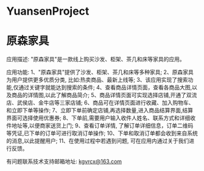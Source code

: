 # YuansenProject
# 原森家具

应用描述: "原森家具"是一款线上购买沙发、柜架、茶几和床等家具的应用。

应用功能: 
      1、"原森家具"提供了沙发、柜架、茶几和床等多种家具; 
      2、原森家具为用户提供更多优质分类, 比如:热卖商品、最新上线等; 
      3、该应用实现了搜索功能,仅通过关键字就能达到搜索的条件; 
      4、查看商品详情页面，查看各商品大图,以及商品的详情图,以此了解商品简介;
      5、商品详情页面可实现选择店铺,开通了双流店、武侯店、金牛店等三家店铺;
      6、商品可在详情页面进行收藏、加入购物车、和立即下单等操作; 
      7、立即下单前确定店铺,再选择数量,进入商品结算界面,结算界面可选择使用优惠券; 
      8、下单前,需要用户输入收件人姓名、联系方式和详细收件地址等,以便商家送货上门; 
      9、查看订单详情, 了解订单详细信息，订单二维码等凭证,已下单的订单可进行取消订单操作; 
      10、下单和取消订单都会收到来自系统的消息,以此提醒用户; 
      11、在使用过程中若遇到问题, 可在应用内通过关于我们进行反馈。

有问题联系技术支持邮箱地址: kgvrcx@163.com
